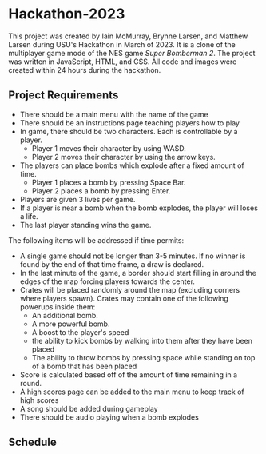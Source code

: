# Hackathon-2023
This project was created by Iain McMurray, Brynne Larsen, and Matthew Larsen during USU's Hackathon in March of 2023.
It is a clone of the multiplayer game mode of the NES game *Super Bomberman 2*. 
The project was written in JavaScript, HTML, and CSS. 
All code and images were created within 24 hours during the hackathon.

## Project Requirements
- There should be a main menu with the name of the game
- There should be an instructions page teaching players how to play
- In game, there should be two characters. Each is controllable by a player.
  - Player 1 moves their character by using WASD.
  - Player 2 moves their character by using the arrow keys.
- The players can place bombs which explode after a fixed amount of time.
  - Player 1 places a bomb by pressing Space Bar.
  - Player 2 places a bomb by pressing Enter.
- Players are given 3 lives per game.
- If a player is near a bomb when the bomb explodes, the player will loses a life.
- The last player standing wins the game.

The following items will be addressed if time permits:
- A single game should not be longer than 3-5 minutes. If no winner is found by the end of that time frame, a draw is declared.
- In the last minute of the game, a border should start filling in around the edges of the map forcing players towards the center.
- Crates will be placed randomly around the map (excluding corners where players spawn). Crates may contain one of the following powerups inside them:
  - An additional bomb.
  - A more powerful bomb.
  - A boost to the player's speed
  - the ability to kick bombs by walking into them after they have been placed
  - The ability to throw bombs by pressing space while standing on top of a bomb that has been placed
- Score is calculated based off of the amount of time remaining in a round.
- A high scores page can be added to the main menu to keep track of high scores
- A song should be added during gameplay
- There should be audio playing when a bomb explodes

## Schedule
